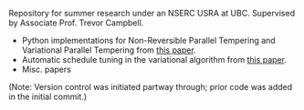 Repository for summer research under an NSERC USRA at UBC. Supervised by Associate Prof. Trevor Campbell.

- Python implementations for Non-Reversible Parallel Tempering and Variational Parallel Tempering from [this paper](https://arxiv.org/pdf/2206.00080).
- Automatic schedule tuning in the variational algorithm from [this paper](https://arxiv.org/pdf/1905.02939).
- Misc. papers

(Note: Version control was initiated partway through; prior code was added in the initial commit.)
